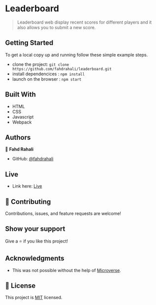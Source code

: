 # Leaderboard

> Leaderboard web display recent scores for different players and it also allows you to submit a new score.

## Getting Started
To get a local copy up and running follow these simple example steps.

- clone the project: `git clone https://github.com/fahdrahali/leaderboard.git`
- install dependencices : `npm install`
- launch on the browser : `npm start`
## Built With

- HTML 
- CSS 
- Javascript
- Webpack

## Authors

👤 **Fahd Rahali**

- GitHub: [@fahdrahali](https://github.com/fahdrahali)

## Live

- Link here: [Live](https://fahdrahali.github.io/leaderboard/)

## 🤝 Contributing

Contributions, issues, and feature requests are welcome!

## Show your support

Give a ⭐️ if you like this project!

## Acknowledgments

- This was not possible without the help of [Microverse](https://github.com/microverseinc/curriculum-transversal-skills/blob/main/documentation/hello_microverse_project.md).

## 📝 License
This project is [MIT](https://github.com/microverseinc/readme-template/blob/master/MIT.md) licensed.
